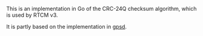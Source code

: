This is an implementation in Go of the CRC-24Q checksum algorithm, which is used by RTCM v3.

It is partly based on the implementation in [gpsd](https://gpsd.gitlab.io/gpsd/).
